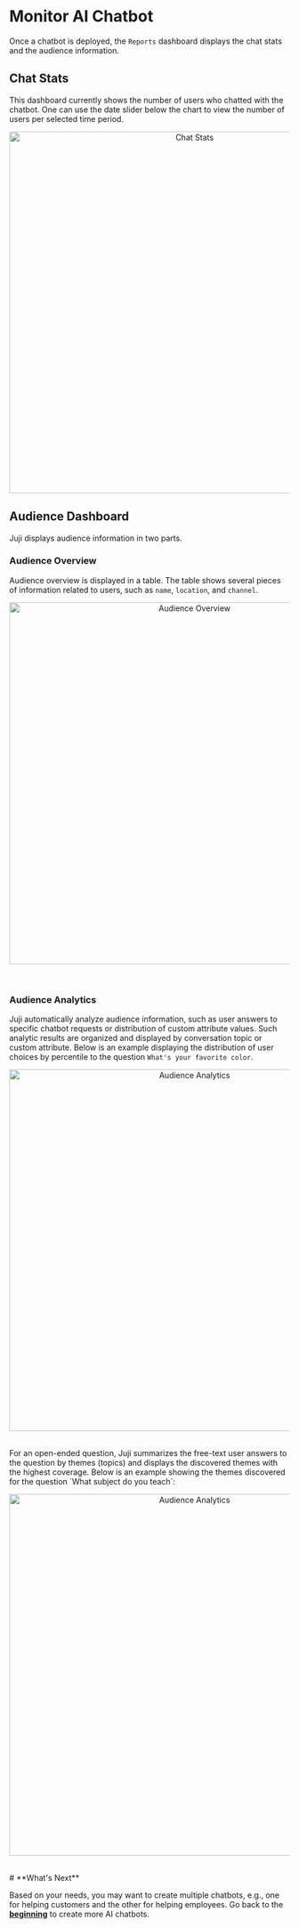 # **Monitor AI Chatbot**

Once a chatbot is deployed, the `Reports` dashboard displays the chat
stats and the audience information.

## **Chat Stats**

This dashboard currently shows the number of users who chatted with
the chatbot. One can use the date slider below the chart to view the
number of users per selected time period.

<p align="center"><img src="/img/report-overview.png" alt="Chat Stats" width="650"/></p>

## **Audience Dashboard**

Juji displays audience information in two parts.

### Audience Overview

Audience overview is displayed in a table. The table shows several
pieces of information related to users, such as `name`, `location`,
and `channel`.

<p align="center"><img src="/img/report-audience.png" alt="Audience Overview" width="650"/></p>

<br>

### Audience Analytics

Juji automatically analyze audience information, such as user answers
to specific chatbot requests or distribution of custom attribute
values. Such analytic results are organized and displayed by
conversation topic or custom attribute. Below is an example displaying
the distribution of user choices by percentile to the question `What's your
favorite color`.

<p align="center"><img src="/img/audience-analytics-piechart.png"
alt="Audience Analytics" width="650"/></p>

<br>
For an open-ended question, Juji summarizes the free-text user answers
to the question by themes (topics) and displays the discovered themes
with the highest coverage. Below is an example showing the themes
discovered for the question `What subject do you teach`:

<p align="center"><img src="/img/audience-analytics-text.png"
alt="Audience Analytics" width="650"/></p>

<br>
# **What's Next**

Based on your needs, you may want to create multiple chatbots, e.g.,
one for helping customers and the other for helping employees. Go back
to the [**beginning**](index.md) to create more AI chatbots.

